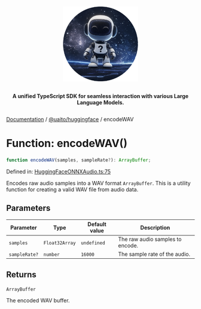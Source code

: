 <div style="display:flex; flex-direction:column; align-items:center;">
<p align="center">
  <img src="../UAITO.png" alt="UAITO Logo" width="200"/>
</p>

<p align="center">
  <strong>A unified TypeScript SDK for seamless interaction with various Large Language Models.</strong>
</p>
</div>

[Documentation](README.md) / [@uaito/huggingface](@uaito.huggingface.md) / encodeWAV

# Function: encodeWAV()

```ts
function encodeWAV(samples, sampleRate?): ArrayBuffer;
```

Defined in: [HuggingFaceONNXAudio.ts:75](https://github.com/elribonazo/uaito/blob/d51cf9e106f03d15b7ca974bc5f777fd382a886d/packages/huggingFace/src/HuggingFaceONNXAudio.ts#L75)

Encodes raw audio samples into a WAV format `ArrayBuffer`.
This is a utility function for creating a valid WAV file from audio data.

## Parameters

| Parameter | Type | Default value | Description |
| ------ | ------ | ------ | ------ |
| `samples` | `Float32Array` | `undefined` | The raw audio samples to encode. |
| `sampleRate?` | `number` | `16000` | The sample rate of the audio. |

## Returns

`ArrayBuffer`

The encoded WAV buffer.
